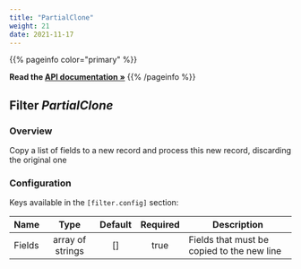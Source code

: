 ```yaml
---
title: "PartialClone"
weight: 21
date: 2021-11-17
---
```

{{% pageinfo color="primary" %}}

**Read the [API documentation &raquo;](https://pkg.go.dev/github.com/AdRoll/baker/filter#PartialClone)**
{{% /pageinfo %}}

## Filter *PartialClone*

### Overview
Copy a list of fields to a new record and process this new record, discarding the original one

### Configuration

Keys available in the `[filter.config]` section:

|Name|Type|Default|Required|Description|
|----|:--:|:-----:|:------:|-----------|
| Fields| array of strings| []| true| Fields that must be copied to the new line|

